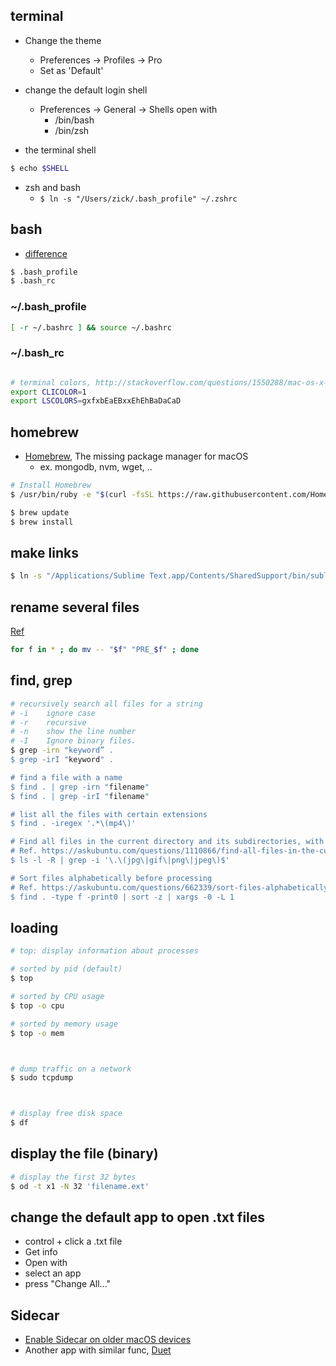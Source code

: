 ## terminal

* Change the theme
  * Preferences -> Profiles -> Pro
  * Set as 'Default'

* change the default login shell
  * Preferences -> General -> Shells open with
    * /bin/bash
    * /bin/zsh

* the terminal shell

```sh
$ echo $SHELL
```

* zsh and bash
  * `$ ln -s "/Users/zick/.bash_profile" ~/.zshrc`

## bash

* [difference](http://superuser.com/questions/244964/mac-os-x-bashrc-not-working/244990#244990)

```sh
$ .bash_profile
$ .bash_rc
```

### ~/.bash_profile

```sh
[ -r ~/.bashrc ] && source ~/.bashrc
```

### ~/.bash_rc

```sh

# terminal colors, http://stackoverflow.com/questions/1550288/mac-os-x-terminal-colors
export CLICOLOR=1
export LSCOLORS=gxfxbEaEBxxEhEhBaDaCaD

```

## homebrew

* [Homebrew](https://brew.sh/), The missing package manager for macOS
  * ex. mongodb, nvm, wget, ..

```sh
# Install Homebrew
$ /usr/bin/ruby -e "$(curl -fsSL https://raw.githubusercontent.com/Homebrew/install/master/install)"

$ brew update
$ brew install
```

## make links

```sh
$ ln -s "/Applications/Sublime Text.app/Contents/SharedSupport/bin/subl" /usr/local/bin/subl
```

## rename several files

[Ref](https://stackoverflow.com/questions/4787413/)

```sh
for f in * ; do mv -- "$f" "PRE_$f" ; done
```

## find, grep

```sh
# recursively search all files for a string
# -i    ignore case
# -r    recursive
# -n    show the line number
# -I    Ignore binary files.
$ grep -irn "keyword” .
$ grep -irI "keyword" .

# find a file with a name
$ find . | grep -irn "filename"
$ find . | grep -irI "filename"

# list all the files with certain extensions
$ find . -iregex '.*\(mp4\)'

# Find all files in the current directory and its subdirectories, with the extensions
# Ref. https://askubuntu.com/questions/1110866/find-all-files-in-the-current-directory-and-its-subdirectories-with-the-extensio
$ ls -l -R | grep -i '\.\(jpg\|gif\|png\|jpeg\)$'

# Sort files alphabetically before processing
# Ref. https://askubuntu.com/questions/662339/sort-files-alphabetically-before-processing
$ find . -type f -print0 | sort -z | xargs -0 -L 1
```

## loading

```sh
# top: display information about processes

# sorted by pid (default)
$ top

# sorted by CPU usage
$ top -o cpu

# sorted by memory usage
$ top -o mem



# dump traffic on a network
$ sudo tcpdump



# display free disk space
$ df

```

## display the file (binary)

```sh
# display the first 32 bytes
$ od -t x1 -N 32 'filename.ext'
```

## change the default app to open .txt files

* control + click a .txt file
* Get info
* Open with
* select an app
* press "Change All..."

## Sidecar

* [Enable Sidecar on older macOS devices](http://dev.zeppel.eu/luca/SidecarCorePatch)
* Another app with similar func, [Duet](https://apps.apple.com/tw/app/duet-display/id935754064)
